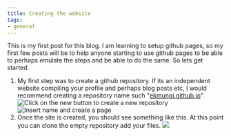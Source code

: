 ```yaml
---
title: Creating the website
tags:
- general
---
```


This is my first post for this blog. I am learning to setup github pages, so my first few posts will be to help anyone starting to use github pages to be able to perhaps emulate the steps and be able to do the same. So lets get started.

<!--more-->


1. My first step was to create a github repository. If its an independent website compiling your profile and perhaps blog posts etc, I would recommend creating a repository name such "[ekmungi.github.io](ekmungi.github.io)".
![Click on the new button to create a new repository](https://lh3.googleusercontent.com/tthWq5JJEy28A5WIf5grHA8snCNV7eIZ8cYXa9FMCVgjjMVLI6D5WdXt-h-JSuZL_ylebySNm0Q9rkRwAUcIlN6Rvl-cuygrIg-6b7HvxPAY9izPkWtu9dFNArkeI2ElU04Zn9Ifj7DYf6D19nSPUSscF9XHZaJ0lWQbeGgJpo3ZoyK0hT71TZzJjl3gvfYncFtIgTzIuqvokkyUO717O41wnwyN35bLNzzUalRjCQa2ffEAfti6pwoQib4YOV29jnz5r-fb0q2yLxlzFVPEZ0JvzXYnL47m0X9EjBHXRNpE819iV9SnC33Tu3uEz3KbbRx-XRjQqiQXa-qxiK--n4oGjBnkj5O-q6kNEx9nSqCboFAzk4ZldR971KP8LeIIIB2INODFw12W1ACmGttyHg1TjZXOfetcqzh-2Jkx234nyadKu72LET5NdBr6TlB4h5-qvhF-XPIpZ5GiSxE0WPEuNBhdJn0GLQOeFsAea6dI5cuey_v5yX81hnduem29XriHfBXn_xBMGObyx_wBLJVAm6Kuu3rjyMxFqdPW-DDY5eVvqPAWMAa-7LujWN9Ew65qiTsKgUKpoHeJbdah112SlSOHk3Ffb8BciMWNNwGblzu1RZFE3GAFa15uXZXxo80Tjb4UxHgB2O7ZyxcreIs_QGwBTpAETcjvTbONnRMGJyliFPwLjFH76Fwu=w1435-h204-no?authuser=1)
![Insert name and create a page](https://lh3.googleusercontent.com/sMRzLZBz0jRspcpzmenQaBYfI69OdQ5UIZ4FUb37pdcjbk-jXhcQJJMV4VMQhMAbqtUIMwYGuFtMkxk4aNN4BlNWn4WcdVxFtgplT4uqNdoz_6jzoAE1VWS8NOk8_ocNBEQWiWEhyJB8Sl6D4jOvz0xdQGN-t9DhQy4e5aLIhTdI6-TZ8LbTz9OQxv2iJ9I0Cpx_GcnA1_ddseL3idVFCdyuQNMJkbIBHTYG7NwKlg6k-z5NH_OeMYxzM_on7KbJiXFYeR6OEqiKt1wvasnJhs2_9LvaXYcxFD93jQYdIxv2V-orohMHOH3t_z5X6pBrjOLdXqeBuVtXOSUnQk5HQdgPDosYo71kEXXMyZmTA_yMKvAXkRzgmkX9v3x3ClPOlLsf0nFy1X5Zm4xF7jsHr1vHl2hrXm4cTNIdOoX8Y67oedBoAKorgLZy7VgK2ftR-GkhQ0m7ADg1dU5nhwzfy1J9Xu4-0wM_ZwA41SGmiUgDa-VUhofN6VIdxji71AvRBwQe0kvwSsgetygG6hX_GkkwB0ZA6f0jcRPk2W9M7vrLDECCNuiXEW5FTQhwoM3nu-LTxGFGEHRKqnJpTSIc5vK5zB1wABO0ZI6gM6K_pxBUUm_Pp0P43WqMQKNNekHIpUwfatL-6UpH5DFoptLliRomr1ek6LblG8VB-upA6bumdOrjcluQWCQWxhmU=w1073-h1098-no?authuser=1)
2. Once the site is created, you should see something like this. At this point you can clone the empty repository add your files.
![](https://lh3.googleusercontent.com/fRC6y2fA-zMiojKlm5UFIaPNgS3wjspMmaLsEDh8dVPyLGgR4IfGpW9VeVGAT9lSkRg_1tRR5aj3ANOfeTgx6kyHlrJfwdPITWJnSqbGUPEOBqwpvY9GplywqggxrEFp9UA8ZdXQzbBy7wxfEiqTz20EVGCUBB8_ebUWcq-dz66PDWaItLskLySjS8CfRmtekbymNZ22YXN1bEue1hGdbxPLaYLdVZTfw5ExMA8b51K23SMZrB7V5pMxnALSNkrn0uXr5SJJdGE-I7DL7LOSX6VwtWBZaUH1kTWueVe6QbmWYEXq_XNhkvNDzKQplyB1nJhJv19-vH5aUfSuQaMf4MIfrdw3Qx0nJP65at3yanXZ9JLWjlmdUinbexJL8LevBKol_KbhzBLLEy8tZj6RG9Ym36vX664P0S3trJ-sjFYVPkmlJvgyT79RefLV7ohqr8j65h5Uev9yGVmzjjh-xBzNTCMpOOFzgo59GWWWMK5A5D1fd9uN6cPV8MAt5PX2P0P7y0ZNL2wedDCPyVIvp4IHD5s7XWaTPFn8ugWBW9-N32xYgsO5dCDF5_MdajzdcHDUxJcDAxnEHOSb5Z6ZR4kRsQeOWRUMioIyKEHddjxGP8a1KsdfP1WcE6br3pKlUchL6n1mllXBgTD7PQSAwwXhsOii6rU2_VvfS3tsiFE04knKtQX0QicSvwxF=w1846-h1073-no?authuser=1)
